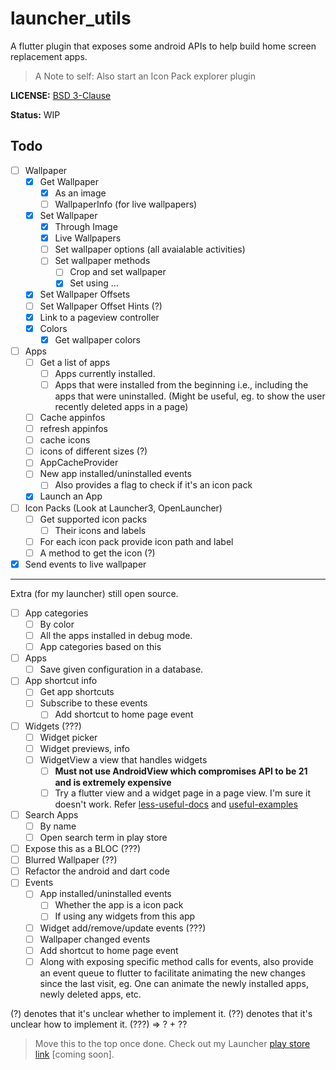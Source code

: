 # launcher_utils

A flutter plugin that exposes some android APIs to help build home screen replacement apps.

> A Note to self:
> Also start an Icon Pack explorer plugin

**LICENSE:** [BSD 3-Clause](LICENSE)

**Status:** WIP

## Todo

- [ ] Wallpaper
  - [x] Get Wallpaper
    - [x] As an image
    - [ ] WallpaperInfo (for live wallpapers)
  - [x] Set Wallpaper
    - [x] Through Image
    - [x] Live Wallpapers
    - [ ] Set wallpaper options (all avaialable activities)
    - [ ] Set wallpaper methods
      - [ ] Crop and set wallpaper
      - [x] Set using ...
  - [x] Set Wallpaper Offsets
  - [ ] Set Wallpaper Offset Hints (?)
  - [x] Link to a pageview controller
  - [x] Colors
    - [x] Get wallpaper colors
- [ ] Apps
  - [ ] Get a list of apps
    - [ ] Apps currently installed.
    - [ ] Apps that were installed from the beginning i.e., including the apps that were uninstalled. (Might be useful, eg. to show the user recently deleted apps in a page)
  - [ ] Cache appinfos
  - [ ] refresh appinfos
  - [ ] cache icons
  - [ ] icons of different sizes (?)
  - [ ] AppCacheProvider
  - [ ] New app installed/uninstalled events
    - [ ] Also provides a flag to check if it's an icon pack
  - [x] Launch an App
- [ ] Icon Packs (Look at Launcher3, OpenLauncher)
  - [ ] Get supported icon packs
    - [ ] Their icons and labels
  - [ ] For each icon pack provide icon path and label
  - [ ] A method to get the icon (?)
- [x] Send events to live wallpaper

---

Extra (for my launcher) still open source.

- [ ] App categories
  - [ ] By color
  - [ ] All the apps installed in debug mode.
  - [ ] App categories based on this
- [ ] Apps
  - [ ] Save given configuration in a database.
- [ ] App shortcut info
  - [ ] Get app shortcuts
  - [ ] Subscribe to these events
    - [ ] Add shortcut to home page event
- [ ] Widgets (???)
  - [ ] Widget picker
  - [ ] Widget previews, info
  - [ ] WidgetView a view that handles widgets
    - [ ] **Must not use AndroidView which compromises API to be 21 and is extremely expensive**
    - [ ] Try a flutter view and a widget page in a page view. I'm sure it doesn't work. Refer [less-useful-docs](https://github.com/flutter/flutter/wiki/Experimental:-Add-Flutter-View) and [useful-examples](https://github.com/flutter/flutter/tree/master/examples/flutter_view)
- [ ] Search Apps
  - [ ] By name
  - [ ] Open search term in play store
- [ ] Expose this as a BLOC (???)
- [ ] Blurred Wallpaper (??)
- [ ] Refactor the android and dart code
- [ ] Events
  - [ ] App installed/uninstalled events
    - [ ] Whether the app is a icon pack
    - [ ] If using any widgets from this app
  - [ ] Widget add/remove/update events (???)
  - [ ] Wallpaper changed events
  - [ ] Add shortcut to home page event
  - [ ] Along with exposing specific method calls for events, also provide an event queue to flutter to facilitate animating the new changes since the last visit, eg. One can animate the newly installed apps, newly deleted apps, etc.

(?) denotes that it's unclear whether to implement it.
(??) denotes that it's unclear how to implement it.
(???) => ? + ??

> Move this to the top once done.
> Check out my Launcher [play store link]() [coming soon].
